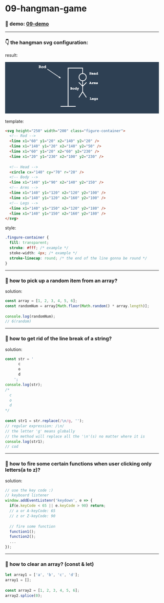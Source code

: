 # 09-hangman-game

### :eyes: demo: [09-demo](http://47.98.249.108:3001/09-hangman-game/index.html)

---

### :point_down: the hangman svg configuration:
result:

![hangman-result](./screen-shots/hangman-result.png)

template:
```html
<svg height="250" width="200" class="figure-container">
  <!-- Rod -->
  <line x1="60" y1="20" x2="140" y2="20" />
  <line x1="140" y1="20" x2="140" y2="50" />
  <line x1="60" y1="20" x2="60" y2="230" />
  <line x1="20" y1="230" x2="100" y2="230" />

  <!-- Head -->
  <circle cx="140" cy="70" r="20" />
  <!-- Body -->
  <line x1="140" y1="90" x2="140" y2="150" />
  <!-- Arms -->
  <line x1="140" y1="120" x2="120" y2="100" />
  <line x1="140" y1="120" x2="160" y2="100" />
  <!-- Legs -->
  <line x1="140" y1="150" x2="120" y2="180" />
  <line x1="140" y1="150" x2="160" y2="180" />
</svg>
```
style:
```css
.fingure-container {
  fill: transparent;
  stroke: #fff; /* example */
  stoke-width: 4px; /* example */
  stroke-linecap: round; /* the end of the line gonna be round */
}
```
---

### :thinking: how to pick up a random item from an array?
solution:
```js
const array = [1, 2, 3, 4, 5, 6];
const randomNum = array[Math.floor(Math.random() * array.length)];

console.log(randomNum);
// 6(random)
```

---

### :thinking: how to get rid of the line break of a string?
solution:
```js
const str = '
      c
      o
      d
    ';
console.log(str);
/*
  c
  o
  d
*/

const str1 = str.replace(/\n/g, '');
// regular expression: /\n/
// the letter 'g' means globally
// the method will replace all the '\n'(s) no matter where it is
console.log(str1);
// cod
```

---

### :thinking: how to fire some certain functions when user clicking only letters(a to z)?
solution:
```js
// use the key code :)
// keyboard listener
window.addEventListenr('keydown', e => {
  if(e.keyCode < 65 || e.keyCode > 90) return;
  // a or A-keyCode: 65
  // z or Z-keyCode: 90

  // fire some function
  function1();
  function2();
  ...
});
```

---

### :thinking: how to clear an array? (const & let)
```js
let array1 = ['a', 'b', 'c', 'd'];
array1 = [];

const array2 = [1, 2, 3, 4, 5, 6];
array2.splice(0);
```
